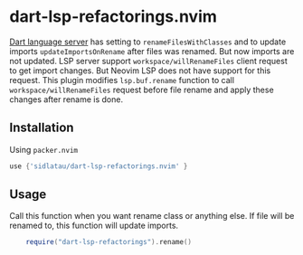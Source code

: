 # dart-lsp-refactorings.nvim

[Dart language server](https://github.com/dart-lang/sdk/blob/main/pkg/analysis_server/tool/lsp_spec/README.md) has setting to `renameFilesWithClasses` and to update imports `updateImportsOnRename` after files was renamed. But now imports are not updated. LSP server support `workspace/willRenameFiles` client request to get import changes. But Neovim LSP does not have support for this request. This plugin modifies `lsp.buf.rename` function to call `workspace/willRenameFiles` request before file rename and apply these changes after rename is done.

## Installation

Using `packer.nvim`

```lua
use {'sidlatau/dart-lsp-refactorings.nvim' }
```

## Usage

Call this function when you want rename class or anything else. If file will be renamed to, this function will update imports.

```lua
    require("dart-lsp-refactorings").rename()

```
